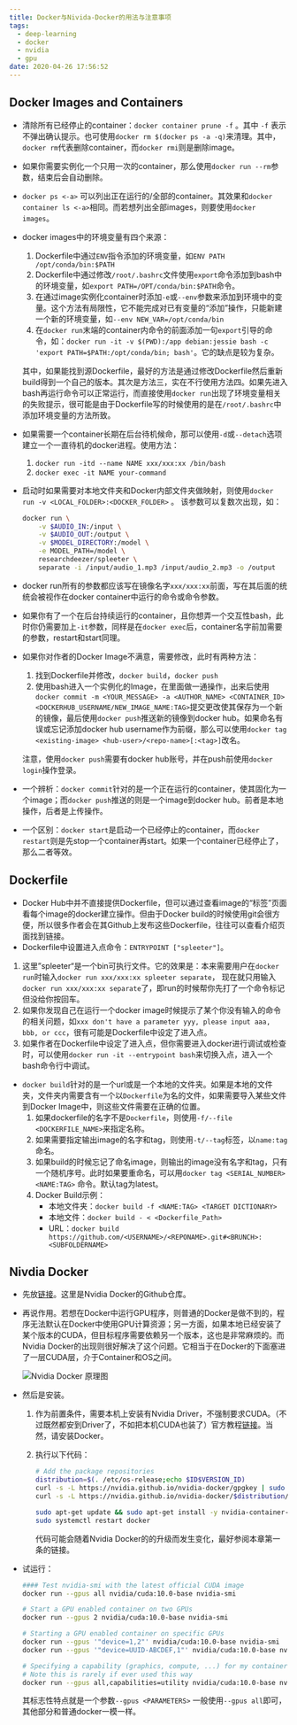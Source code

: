 ```yaml
---
title: Docker与Nivida-Docker的用法与注意事项
tags:
  - deep-learning
  - docker
  - nvidia
  - gpu
date: 2020-04-26 17:56:52
---
```



## Docker Images and Containers

- 清除所有已经停止的container：`docker container prune -f` 。其中 `-f` 表示不弹出确认提示。也可使用`docker rm $(docker ps -a -q)`来清理。其中，`docker rm`代表删除container，而`docker rmi`则是删除image。

- 如果你需要实例化一个只用一次的container，那么使用`docker run --rm`参数，结束后会自动删除。

  <!-- more -->

- `docker ps <-a>` 可以列出正在运行的/全部的container。其效果和`docker container ls <-a>`相同。而若想列出全部images，则要使用`docker images`。

- docker images中的环境变量有四个来源：

  1. Dockerfile中通过`ENV`指令添加的环境变量，如`ENV PATH /opt/conda/bin:$PATH`
  2. Dockerfile中通过修改`/root/.bashrc`文件使用`export`命令添加到bash中的环境变量，如`export PATH=/OPT/conda/bin:$PATH`命令。
  3. 在通过image实例化container时添加`-e`或`--env`参数来添加到环境中的变量。这个方法有局限性，它不能完成对已有变量的“添加”操作，只能新建一个新的环境变量，如`--env NEW_VAR=/opt/conda/bin` 
  4. 在`docker run`末端的container内命令的前面添加一句`export`引导的命令，如：`docker run -it -v $(PWD):/app debian:jessie bash -c 'export PATH=$PATH:/opt/conda/bin; bash'`。它的缺点是较为复杂。

  其中，如果能找到源Dockerfile，最好的方法是通过修改Dockerfile然后重新build得到一个自己的版本。其次是方法三，实在不行使用方法四。如果先进入bash再运行命令可以正常运行，而直接使用`docker run`出现了环境变量相关的失败提示，很可能是由于Dockerfile写的时候使用的是在`/root/.bashrc`中添加环境变量的方法所致。

- 如果需要一个container长期在后台待机候命，那可以使用`-d`或`--detach`选项建立一个一直待机的docker进程。使用方法：

  1. `docker run -itd --name NAME xxx/xxx:xx /bin/bash`
  2. `docker exec -it NAME your-command `

- 启动时如果需要对本地文件夹和Docker内部文件夹做映射，则使用`docker run -v <LOCAL_FOLDER>:<DOCKER_FOLDER>` 。 该参数可以复数次出现，如：

  ```bash
  docker run \
      -v $AUDIO_IN:/input \
      -v $AUDIO_OUT:/output \
      -v $MODEL_DIRECTORY:/model \
      -e MODEL_PATH=/model \
      researchdeezer/spleeter \
      separate -i /input/audio_1.mp3 /input/audio_2.mp3 -o /output
  ```

- docker run所有的参数都应该写在镜像名字`xxx/xxx:xx`前面，写在其后面的统统会被视作在docker container中运行的命令或命令参数。

- 如果你有了一个在后台持续运行的container，且你想弄一个交互性bash，此时你仍需要加上`-it`参数，同样是在`docker exec`后，container名字前加需要的参数，restart和start同理。

- 如果你对作者的Docker Image不满意，需要修改，此时有两种方法：

  1. 找到Dockerfile并修改，`docker build`，`docker push`
  2. 使用bash进入一个实例化的Image，在里面做一通操作，出来后使用`docker commit -m <YOUR_MESSAGE> -a <AUTHOR_NAME> <CONTAINER_ID> <DOCKERHUB_USERNAME/NEW_IMAGE_NAME:TAG>`提交更改使其保存为一个新的镜像，最后使用`docker push`推送新的镜像到docker hub。如果命名有误或忘记添加docker hub username作为前缀，那么可以使用`docker tag <existing-image> <hub-user>/<repo-name>[:<tag>]`改名。

  注意，使用`docker push`需要有docker hub账号，并在push前使用`docker login`操作登录。

- 一个辨析：`docker commit`针对的是一个正在运行的container，使其固化为一个image；而`docker push`推送的则是一个image到docker hub。前者是本地操作，后者是上传操作。

- 一个区别：`docker start`是启动一个已经停止的container，而`docker restart`则是先stop一个container再start。如果一个container已经停止了，那么二者等效。

## Dockerfile

- Docker Hub中并不直接提供Dockerfile，但可以通过查看image的“标签”页面看每个image的docker建立操作。但由于Docker build的时候使用git会很方便，所以很多作者会在其Github上发布这些Dockerfile，往往可以查看介绍页面找到链接。
- Dockerfile中设置进入点命令：`ENTRYPOINT ["spleeter"]`。
1. 这里”spleeter“是一个bin可执行文件。它的效果是：本来需要用户在`docker run`时输入`docker run xxx/xxx:xx spleeter separate`， 现在就只用输入`docker run xxx/xxx:xx separate`了，即run的时候帮你先打了一个命令标记但没给你按回车。
  2.  如果你发现自己在运行一个docker image时候提示了某个你没有输入的命令的相关问题，如`xxx don't have a parameter yyy, please input aaa, bbb, or ccc`，很有可能是Dockerfile中设定了进入点。
  3. 如果作者在Dockerfile中设定了进入点，但你需要进入docker进行调试或检查时，可以使用`docker run -it --entrypoint bash`来切换入点，进入一个bash命令行中调试。 
- `docker build`针对的是一个url或是一个本地的文件夹。如果是本地的文件夹，文件夹内需要含有一个以`Dockerfile`为名的文件，如果需要导入某些文件到Docker Image中，则这些文件需要在正确的位置。
  1. 如果dockerfile的名字不是`Dockerfile`，则使用`-f/--file <DOCKERFILE_NAME>`来指定名称。
  2. 如果需要指定输出image的名字和tag，则使用`-t/--tag`标签，以`name:tag`命名。
  3. 如果build的时候忘记了命名image，则输出的image没有名字和tag，只有一个随机序号。此时如果要重命名，可以用`docker tag <SERIAL_NUMBER> <NAME:TAG>` 命令。默认tag为latest。
  4. Docker Build示例：
     - 本地文件夹：`docker build -f <NAME:TAG> <TARGET DICTIONARY> `
     - 本地文件：`docker build - < <Dockerfile_Path>`
     - URL：`docker build https://github.com/<USERNAME>/<REPONAME>.git#<BRUNCH>:<SUBFOLDERNAME>`

## Nivdia Docker

- 先放[链接](https://github.com/NVIDIA/nvidia-docker)。这里是Nvidia Docker的Github仓库。

- 再说作用。若想在Docker中运行GPU程序，则普通的Docker是做不到的，程序无法默认在Docker中使用GPU计算资源；另一方面，如果本地已经安装了某个版本的CUDA，但目标程序需要依赖另一个版本，这也是非常麻烦的。而Nvidia Docker的出现则很好解决了这个问题。它相当于在Docker的下面塞进了一层CUDA层，介于Container和OS之间。

  ![Nvidia Docker 原理图](inner.png)

- 然后是安装。

  1. 作为前置条件，需要本机上安装有Nvidia Driver，不强制要求CUDA。（不过既然都安到Driver了，不如把本机CUDA也装了）官方教程[链接](https://docs.nvidia.com/cuda/cuda-installation-guide-linux/index.html#ubuntu-installation)。当然，请安装Docker。

  2. 执行以下代码：

     ```bash
     # Add the package repositories
     distribution=$(. /etc/os-release;echo $ID$VERSION_ID)
     curl -s -L https://nvidia.github.io/nvidia-docker/gpgkey | sudo apt-key add -
     curl -s -L https://nvidia.github.io/nvidia-docker/$distribution/nvidia-docker.list | sudo tee /etc/apt/sources.list.d/nvidia-docker.list
     
     sudo apt-get update && sudo apt-get install -y nvidia-container-toolkit
     sudo systemctl restart docker
     ```

     代码可能会随着Nvidia Docker的的升级而发生变化，最好参阅本章第一条的链接。

- 试运行：

  ```bash
  #### Test nvidia-smi with the latest official CUDA image
  docker run --gpus all nvidia/cuda:10.0-base nvidia-smi
  
  # Start a GPU enabled container on two GPUs
  docker run --gpus 2 nvidia/cuda:10.0-base nvidia-smi
  
  # Starting a GPU enabled container on specific GPUs
  docker run --gpus '"device=1,2"' nvidia/cuda:10.0-base nvidia-smi
  docker run --gpus '"device=UUID-ABCDEF,1"' nvidia/cuda:10.0-base nvidia-smi
  
  # Specifying a capability (graphics, compute, ...) for my container
  # Note this is rarely if ever used this way
  docker run --gpus all,capabilities=utility nvidia/cuda:10.0-base nvidia-smi
  ```

  其标志性特点就是一个参数`--gpus <PARAMETERS>` 一般使用`--gpus all`即可，其他部分和普通docker一模一样。
